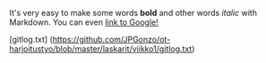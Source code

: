 It's very easy to make some words **bold** and other words 
*italic* with Markdown. You can even 
[link to Google!](http://google.com)

[gitlog.txt] (https://github.com/JPGonzo/ot-harjoitustyo/blob/master/laskarit/viikko1/gitlog.txt)
